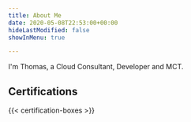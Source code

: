 ```yaml
---
title: About Me
date: 2020-05-08T22:53:00+00:00
hideLastModified: false
showInMenu: true

---
```

I'm Thomas, a Cloud Consultant, Developer and MCT.

## Certifications

{{< certification-boxes >}}